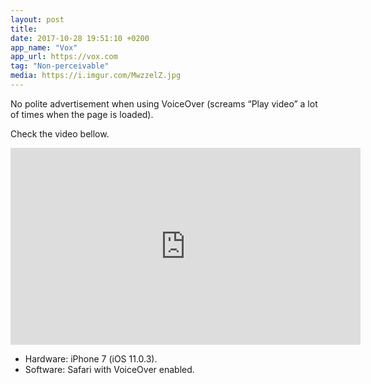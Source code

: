 ```yaml
---
layout: post
title:
date: 2017-10-28 19:51:10 +0200
app_name: "Vox"
app_url: https://vox.com
tag: "Non-perceivable"
media: https://i.imgur.com/MwzzelZ.jpg
---
```


No polite advertisement when using VoiceOver (screams “Play video” a lot of times when the page is loaded).

Check the video bellow.

<div class="post-video">
  <iframe width="560" height="315" src="https://www.youtube.com/embed/OAI75HyiVVQ" frameborder="0" gesture="media" allowfullscreen></iframe>
</div>

* Hardware: iPhone 7 (iOS 11.0.3).
* Software: Safari with VoiceOver enabled.
